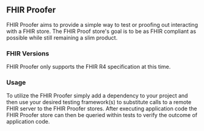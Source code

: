 
## FHIR Proofer

FHIR Proofer aims to provide a simple way to test or proofing out interacting with a FHIR store. The FHIR Proof store's goal is to be as FHIR compliant as possible while still remaining a slim product.

### FHIR Versions
FHIR Proofer only supports the FHIR R4 specification at this time.

### Usage
To utilize the FHIR Proofer simply add a dependency to your project and then use your desired testing framework(s) to substitute calls to a remote FHIR server to the FHIR Proofer stores. After executing application code the FHIR Proofer store can then be queried within tests to verify the outcome of application code.
